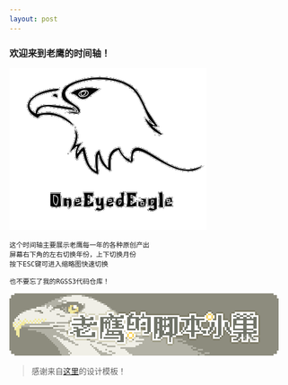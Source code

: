 ```yaml
---
layout: post
---
```


### 欢迎来到老鹰的时间轴！

![](images/logo_eagle.png)
```
这个时间轴主要展示老鹰每一年的各种原创产出
屏幕右下角的左右切换年份，上下切换月份
按下ESC键可进入缩略图快速切换
```
```
也不要忘了我的RGSS3代码仓库！
```
![](images/sig_repo_rgss3.png)
> 感谢来自[这里](https://github.com/deepidea/web-presentation)的设计模板！
